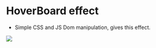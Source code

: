 # HoverBoard effect

- Simple CSS and JS Dom manipulation, gives this effect.

![](https://media.giphy.com/media/v1.Y2lkPTc5MGI3NjExOWVhOGVhY2MyN2MwMDZmOWI1N2Y0NmI0MmRiOWE5NGY2MjMyOGFkMyZjdD1n/zQvVtUbRM3zdNBgr57/giphy.gif)
